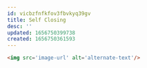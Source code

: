 ```yaml
---
id: vicbzfnfkfov3fbvkyq39gv
title: Self Closing
desc: ''
updated: 1656750399738
created: 1656750361593
---
```


```html
<img src='image-url' alt='alternate-text'/>
```
